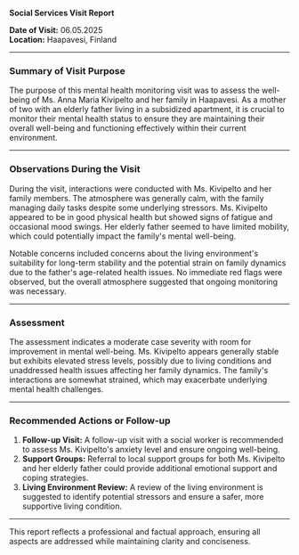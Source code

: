 

**Social Services Visit Report**

**Date of Visit:** 06.05.2025  
**Location:** Haapavesi, Finland  

---

### **Summary of Visit Purpose**

The purpose of this mental health monitoring visit was to assess the well-being of Ms. Anna Maria Kivipelto and her family in Haapavesi. As a mother of two with an elderly father living in a subsidized apartment, it is crucial to monitor their mental health status to ensure they are maintaining their overall well-being and functioning effectively within their current environment.

---

### **Observations During the Visit**

During the visit, interactions were conducted with Ms. Kivipelto and her family members. The atmosphere was generally calm, with the family managing daily tasks despite some underlying stressors. Ms. Kivipelto appeared to be in good physical health but showed signs of fatigue and occasional mood swings. Her elderly father seemed to have limited mobility, which could potentially impact the family's mental well-being.

Notable concerns included concerns about the living environment's suitability for long-term stability and the potential strain on family dynamics due to the father's age-related health issues. No immediate red flags were observed, but the overall atmosphere suggested that ongoing monitoring was necessary.

---

### **Assessment**

The assessment indicates a moderate case severity with room for improvement in mental well-being. Ms. Kivipelto appears generally stable but exhibits elevated stress levels, possibly due to living conditions and unaddressed health issues affecting her family dynamics. The family's interactions are somewhat strained, which may exacerbate underlying mental health challenges.

---

### **Recommended Actions or Follow-up**

1. **Follow-up Visit:** A follow-up visit with a social worker is recommended to assess Ms. Kivipelto's anxiety level and ensure ongoing well-being.
2. **Support Groups:** Referral to local support groups for both Ms. Kivipelto and her elderly father could provide additional emotional support and coping strategies.
3. **Living Environment Review:** A review of the living environment is suggested to identify potential stressors and ensure a safer, more supportive living condition.

---

This report reflects a professional and factual approach, ensuring all aspects are addressed while maintaining clarity and conciseness.